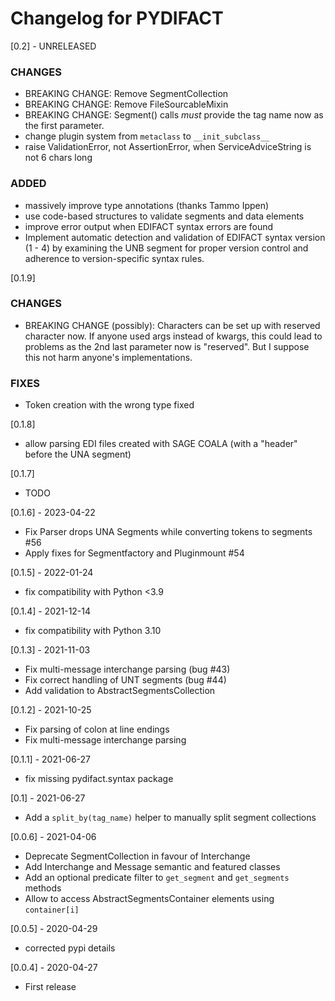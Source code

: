 # Changelog for PYDIFACT


[0.2] - UNRELEASED
### CHANGES
- BREAKING CHANGE: Remove SegmentCollection
- BREAKING CHANGE: Remove FileSourcableMixin
- BREAKING CHANGE: Segment() calls *must* provide the tag name now as the first parameter.
- change plugin system from `metaclass` to `__init_subclass__`
- raise ValidationError, not AssertionError, when ServiceAdviceString is not 6 chars long
### ADDED
- massively improve type annotations (thanks Tammo Ippen)
- use code-based structures to validate segments and data elements
- improve error output when EDIFACT syntax errors are found
- Implement automatic detection and validation of EDIFACT syntax version (1 - 4) by examining the UNB segment for proper version control and adherence to version-specific syntax rules.

[0.1.9]
### CHANGES
- BREAKING CHANGE (possibly): Characters can be set up with reserved character now. If anyone used args instead of kwargs, this could lead to problems as the 2nd last parameter now is "reserved". But I suppose this not harm anyone's implementations.

### FIXES
- Token creation with the wrong type fixed

[0.1.8]
- allow parsing EDI files created with SAGE COALA (with a "header" before the UNA segment)

[0.1.7]
- TODO

[0.1.6] - 2023-04-22
- Fix Parser drops UNA Segments while converting tokens to segments #56
- Apply fixes for Segmentfactory and Pluginmount #54

[0.1.5] - 2022-01-24
- fix compatibility with Python <3.9
 
[0.1.4] - 2021-12-14
- fix compatibility with Python 3.10

[0.1.3] - 2021-11-03
- Fix multi-message interchange parsing (bug #43)
- Fix correct handling of UNT segments (bug #44)
- Add validation to AbstractSegmentsCollection

[0.1.2] - 2021-10-25
- Fix parsing of colon at line endings
- Fix multi-message interchange parsing

[0.1.1] - 2021-06-27
- fix missing pydifact.syntax package

[0.1] - 2021-06-27
- Add a `split_by(tag_name)` helper to manually split segment collections

[0.0.6] - 2021-04-06
- Deprecate SegmentCollection in favour of Interchange
- Add Interchange and Message semantic and featured classes
- Add an optional predicate filter to `get_segment` and `get_segments` methods
- Allow to access AbstractSegmentsContainer elements using `container[i]`

[0.0.5] - 2020-04-29
- corrected pypi details

[0.0.4] - 2020-04-27
- First release
